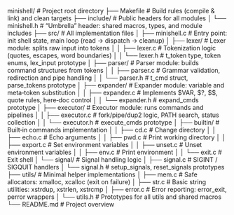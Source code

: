 minishell/                      # Project root directory
├── Makefile                    # Build rules (compile & link) and clean targets
├── include/                    # Public headers for all modules
│   └── minishell.h             # “Umbrella” header: shared macros, types, and module includes
├── src/                        # All implementation files
│   ├── minishell.c             # Entry point: init shell state, main loop (read → dispatch → cleanup)
│   ├── lexer/                  # Lexer module: splits raw input into tokens
│   │   ├── lexer.c             # Tokenization logic (quotes, escapes, word boundaries)
│   │   └── lexer.h             # t_token type, token enums, lex_input prototype
│   ├── parser/                 # Parser module: builds command structures from tokens
│   │   ├── parser.c            # Grammar validation, redirection and pipe handling
│   │   └── parser.h            # t_cmd struct, parse_tokens prototype
│   ├── expander/               # Expander module: variable and meta‑token substitution
│   │   ├── expander.c          # Implements $VAR, $?, $$, quote rules, here‑doc control
│   │   └── expander.h          # expand_cmds prototype
│   ├── executor/               # Executor module: runs commands and pipelines
│   │   ├── executor.c          # fork/pipe/dup2 logic, PATH search, status collection
│   │   └── executor.h          # execute_cmds prototype
│   ├── builtin/                # Built‑in commands implementation
│   │   ├── cd.c                # Change directory
│   │   ├── echo.c              # Echo arguments
│   │   ├── pwd.c               # Print working directory
│   │   ├── export.c            # Set environment variables
│   │   ├── unset.c             # Unset environment variables
│   │   ├── env.c               # Print environment
│   │   └── exit.c              # Exit shell
│   └── signal/                 # Signal handling logic
│       ├── signal.c            # SIGINT / SIGQUIT handlers
│       └── signal.h            # setup_signals, reset_signals prototypes
├── utils/                      # Minimal helper implementations
│   ├── mem.c                   # Safe allocators: xmalloc, xcalloc (exit on failure)
│   ├── str.c                   # Basic string utilities: xstrdup, xstrlen, xstrcmp
│   ├── error.c                 # Error reporting: error_exit, perror wrappers
│   └── utils.h                 # Prototypes for all utils and shared macros
└── README.md                   # Project overview